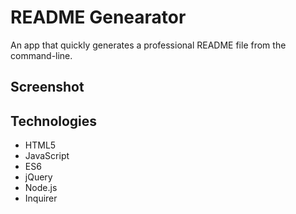 # README Genearator 
An app that quickly generates a professional README file from the command-line. 

## Screenshot


## Technologies
- HTML5
- JavaScript 
- ES6
- jQuery 
- Node.js
- Inquirer 
